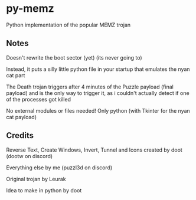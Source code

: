 # py-memz
Python implementation of the popular MEMZ trojan

## Notes
Doesn't rewrite the boot sector (yet) (its never going to)

Instead, it puts a silly little python file in your startup that emulates the nyan cat part

The Death trojan triggers after 4 minutes of the Puzzle payload (final payload) and is the only way to trigger it, as i couldn't actually detect if one of the processes got killed

No external modules or files needed! Only python (with Tkinter for the nyan cat payload)

## Credits
Reverse Text, Create Windows, Invert, Tunnel and Icons created by doot (dootw on discord)

Everything else by me (puzzl3d on discord)

Original trojan by Leurak

Idea to make in python by doot
